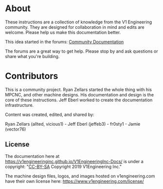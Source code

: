 # About

These instructions are a collection of knowledge from the V1 Engineering community. They are
designed for collaboration in mind and edits are welcome. Please help us make this documentation
better.

This idea started in the forums: [Community Documentation](https://www.v1engineering.com/forum/topic/community-documentation/)

The forums are a great way to get help. Please stop by and ask questions or share what you're
building.

# Contributors

This is a community project. Ryan Zellars started the whole thing with his MPCNC, and other machine
designs. His documentation and design is the core of these instructions. Jeff Eberl worked to create
the documentation infrastructure.

Content was created, edited, and shared by:

Ryan Zellars (allted, vicious1) - Jeff Eberl (jeffeb3) - fr0sty1 - Jamie (vector76) 

## License

The documentation here at https://v1engineeringinc.github.io/V1EngineeringInc-Docs/ is under a 
copyright: "[CC-BY-SA](https://creativecommons.org/licenses/by-sa/4.0/) Copyright 2019 V1Engineering Inc."

The machine design files, logos, and images hosted on v1engineering.com have their own license
here: https://www.v1engineering.com/license/
